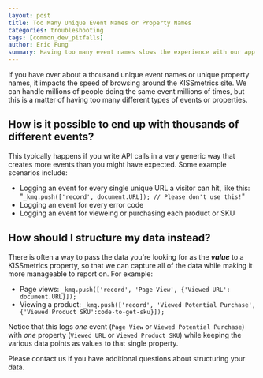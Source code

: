 ```yaml
---
layout: post
title: Too Many Unique Event Names or Property Names
categories: troubleshooting
tags: [common_dev_pitfalls]
author: Eric Fung
summary: Having too many event names slows the experience with our app. Please avoid sending us too many event names.
---
```

If you have over about a thousand unique event names or unique property names, it impacts the speed of browsing around the KISSmetrics site. We can handle millions of people doing the same event millions of times, but this is a matter of having too many different types of events or properties.

## How is it possible to end up with thousands of different events?

This typically happens if you write API calls in a very generic way that creates more events than you might have expected. Some example scenarios include:

* Logging an event for every single unique URL a visitor can hit, like this: "`_kmq.push(['record', document.URL]); // Please don't use this!`"
* Logging an event for every error code
* Logging an event for vieweing or purchasing each product or SKU


## How should I structure my data instead?

There is often a way to pass the data you're looking for as the ***value*** to a KISSmetrics property, so that we can capture all of the data while making it more manageable to report on. For example:

* Page views: `_kmq.push(['record', 'Page View', {'Viewed URL': document.URL}]);`
* Viewing a product: `_kmq.push(['record', 'Viewed Potential Purchase', {'Viewed Product SKU':code-to-get-sku}]);`

Notice that this logs *one* event (`Page View` or `Viewed Potential Purchase`) with *one* property (`Viewed URL` or `Viewed Product SKU`) while keeping the various data points as values to that single property.

Please contact us if you have additional questions about structuring your data.